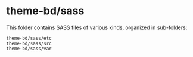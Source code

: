 # theme-bd/sass

This folder contains SASS files of various kinds, organized in sub-folders:

    theme-bd/sass/etc
    theme-bd/sass/src
    theme-bd/sass/var
